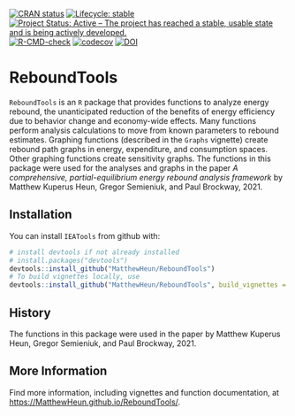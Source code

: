 
<!-- README.md is generated from README.Rmd. Please edit README.Rmd -->
<!-- badges: start -->

[![CRAN
status](https://www.r-pkg.org/badges/version/ReboundTools)](https://cran.r-project.org/package=ReboundTools)
[![Lifecycle:
stable](https://img.shields.io/badge/lifecycle-stable-brightgreen.svg)](https://lifecycle.r-lib.org/articles/stages.html#stable)
[![Project Status: Active – The project has reached a stable, usable
state and is being actively
developed.](https://www.repostatus.org/badges/latest/active.svg)](https://www.repostatus.org/#active)
[![R-CMD-check](https://github.com/MatthewHeun/ReboundTools/workflows/R-CMD-check/badge.svg)](https://github.com/MatthewHeun/ReboundTools/actions)
[![codecov](https://codecov.io/gh/MatthewHeun/ReboundTools/branch/main/graph/badge.svg?token=20kytlPnGF)](https://codecov.io/gh/MatthewHeun/ReboundTools)
[![DOI](https://zenodo.org/badge/DOI/10.5281/zenodo.4999846.svg)](https://doi.org/10.5281/zenodo.4999846)
<!-- badges: end -->

# ReboundTools

`ReboundTools` is an `R` package that provides functions to analyze
energy rebound, the unanticipated reduction of the benefits of energy
efficiency due to behavior change and economy-wide effects. Many
functions perform analysis calculations to move from known parameters to
rebound estimates. Graphing functions (described in the `Graphs`
vignette) create rebound path graphs in energy, expenditure, and
consumption spaces. Other graphing functions create sensitivity graphs.
The functions in this package were used for the analyses and graphs in
the paper *A comprehensive, partial-equilibrium energy rebound analysis
framework* by Matthew Kuperus Heun, Gregor Semieniuk, and Paul Brockway,
2021.

## Installation

<!-- You can install `ReboundTools` from CRAN with: -->
<!-- ```{r CRAN-installation, eval = FALSE} -->
<!-- install.packages("ReboundTools") -->
<!-- ``` -->
<!-- You can install a recent development version of `ReboundTools` from github with: -->

You can install `IEATools` from github with:

``` r
# install devtools if not already installed
# install.packages("devtools")
devtools::install_github("MatthewHeun/ReboundTools")
# To build vignettes locally, use
devtools::install_github("MatthewHeun/ReboundTools", build_vignettes = TRUE)
```

## History

The functions in this package were used in the paper by Matthew Kuperus
Heun, Gregor Semieniuk, and Paul Brockway, 2021.

## More Information

Find more information, including vignettes and function documentation,
at <https://MatthewHeun.github.io/ReboundTools/>.
